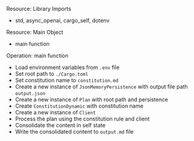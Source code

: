 Resource: Library Imports
  - std, async_openai, cargo_self, dotenv

Resource: Main Object
  - main function

Operation: main function
  - Load environment variables from `.env` file
  - Set root path to `./Cargo.toml`
  - Set constitution name to `constitution.md`
  - Create a new instance of `JsonMemoryPersistence` with output file path `output.json`
  - Create a new instance of `Plan` with root path and persistence
  - Create `ConstitutionDynamic` with constitution name
  - Create a new instance of `Client`
  - Process the plan using the constitution rule and client
  - Consolidate the content in self state
  - Write the consolidated content to `output.md` file